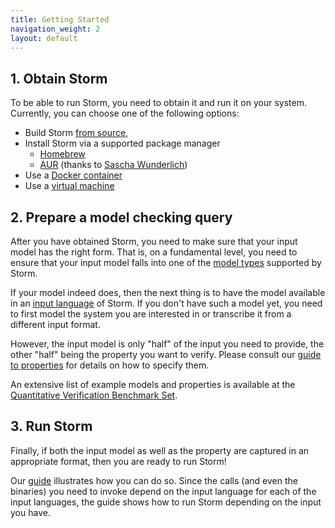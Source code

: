 ```yaml
---
title: Getting Started
navigation_weight: 2
layout: default
---
```



## 1. Obtain Storm

To be able to run Storm, you need to obtain it and run it on your system.
Currently, you can choose one of the following options:

* Build Storm [from source](documentation/obtain-storm/build.html),
* Install Storm via a supported package manager
	* [Homebrew](documentation/obtain-storm/homebrew.html)
	* [AUR](https://aur.archlinux.org/packages/stormchecker-git/) (thanks to [Sascha Wunderlich](https://www.saschawunderlich.de/university/))
* Use a [Docker container](documentation/obtain-storm/docker.html)
* Use a [virtual machine](documentation/obtain-storm/vm.html)

## 2. Prepare a model checking query

After you have obtained Storm, you need to make sure that your input model has the right form. That is, on a fundamental level, you need to ensure that your input model falls into one of the [model types](documentation/background/models.html) supported by Storm.

If your model indeed does, then the next thing is to have the model available in an [input language](documentation/background/languages.html) of Storm. If you don't have such a model yet, you need to first model the system you are interested in or transcribe it from a different input format.

However, the input model is only "half" of the input you need to provide, the other "half" being the property you want to verify. Please consult our [guide to properties](documentation/background/properties.html) for details on how to specify them.

An extensive list of example models and properties is available at the [Quantitative Verification Benchmark Set](http://qcomp.org/benchmarks).


## 3. Run Storm

Finally, if both the input model as well as the property are captured in an appropriate format, then you are ready to run Storm!

Our [guide](documentation/usage/running-storm.html) illustrates how you can do so. Since the calls (and even the binaries) you need to invoke depend on the input language for each of the input languages, the guide shows how to run Storm depending on the input you have.

